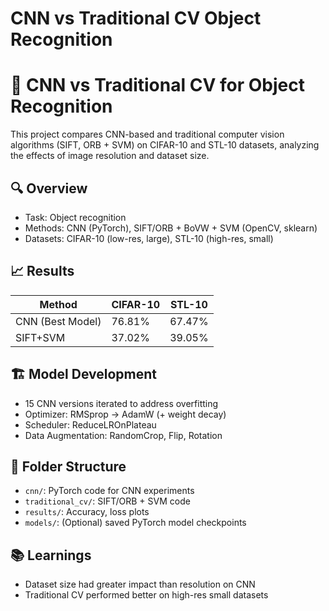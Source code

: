 # CNN vs Traditional CV Object Recognition

# 🧠 CNN vs Traditional CV for Object Recognition

This project compares CNN-based and traditional computer vision algorithms (SIFT, ORB + SVM) on CIFAR-10 and STL-10 datasets, analyzing the effects of image resolution and dataset size.

## 🔍 Overview
- Task: Object recognition
- Methods: CNN (PyTorch), SIFT/ORB + BoVW + SVM (OpenCV, sklearn)
- Datasets: CIFAR-10 (low-res, large), STL-10 (high-res, small)

## 📈 Results
| Method           | CIFAR-10 | STL-10 |
|------------------|----------|--------|
| CNN (Best Model) | 76.81%   | 67.47% |
| SIFT+SVM         | 37.02%   | 39.05% |

## 🏗️ Model Development
- 15 CNN versions iterated to address overfitting
- Optimizer: RMSprop → AdamW (+ weight decay)
- Scheduler: ReduceLROnPlateau
- Data Augmentation: RandomCrop, Flip, Rotation

## 📁 Folder Structure
- `cnn/`: PyTorch code for CNN experiments
- `traditional_cv/`: SIFT/ORB + SVM code
- `results/`: Accuracy, loss plots
- `models/`: (Optional) saved PyTorch model checkpoints

## 📚 Learnings
- Dataset size had greater impact than resolution on CNN
- Traditional CV performed better on high-res small datasets
